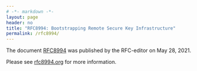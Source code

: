```yaml
---
# -*- markdown -*-
layout: page
header: no
title: "RFC8994: Bootstrapping Remote Secure Key Infrastructure"
permalink: /rfc8994/
---
```


The document <a href="https://www.rfc-editor.org/info/rfc8994">RFC8994</a> was published
by the RFC-editor on May 28, 2021.

Please see <a href="http://rfc8994.org/">rfc8994.org</a> for more information.

